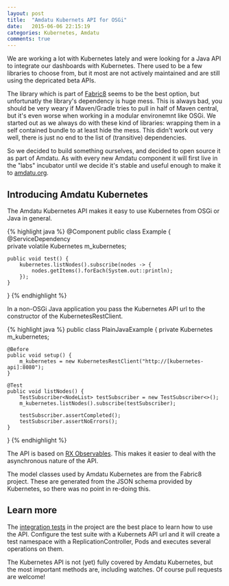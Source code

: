 ```yaml
---
layout: post
title:  "Amdatu Kubernets API for OSGi"
date:   2015-06-06 22:15:19
categories: Kubernetes, Amdatu
comments: true
---
```


We are working a lot with Kubernetes lately and were looking for a Java API to integrate our dashboards with Kubernetes. There used to be a few libraries to choose from, but it most are not actively maintained and are still using the depricated beta APIs.

The library which is part of [Fabric8](http://fabric8.io/guide/javaLibraries.html) seems to be the best option, but unfortunatly the library's dependency is huge mess. This is always bad, you should be very weary if Maven/Gradle tries to pull in half of Maven central, but it's even worse when working in a modular environemnt like OSGi. We started out as we always do with these kind of libraries: wrapping them in a self contained bundle to at least hide the mess. This didn't work out very well, there is just no end to the list of (transitive) dependencies.

So we decided to build something ourselves, and decided to open source it as part of Amdatu. As with every new Amdatu component it will first live in the "labs" incubator until we decide it's stable and useful enough to make it to [amdatu.org](http://amdatu.org). 

Introducing Amdatu Kubernetes
--

The Amdatu Kubernetes API makes it easy to use Kubernetes from OSGi or Java in general. 

{% highlight java %}
@Component
public class Example {
	@ServiceDependency	
	private volatile Kubernetes m_kubernetes;

	public void test() {
		kubernetes.listNodes().subscribe(nodes -> {
			nodes.getItems().forEach(System.out::println);
		});
	}
}
{% endhighlight %}


In a non-OSGi Java application you pass the Kubernetes API url to the constructor of the KubernetesRestClient.

{% highlight java %}
public class PlainJavaExample {
	private Kubernetes m_kubernetes;
	
	@Before
	public void setup() {
		m_kubernetes = new KubernetesRestClient("http://[kubernetes-api]:8080");
	}
	
	@Test
	public void listNodes() {
		TestSubscriber<NodeList> testSubscriber = new TestSubscriber<>();
		m_kubernetes.listNodes().subscribe(testSubscriber);

		testSubscriber.assertCompleted();
		testSubscriber.assertNoErrors();
	}
}
{% endhighlight %}

The API is based on [RX Observables](https://github.com/ReactiveX/RxJava). This makes it easier to deal with the asynchronous nature of the API. 

The model classes used by Amdatu Kubernetes are from the Fabric8 project. These are generated from the JSON schema provided by Kubernetes, so there was no point in re-doing this.

Learn more
--

The [integration tests](https://bitbucket.org/amdatulabs/amdatu-kubernetes/src/6850e7850f171ded7a814473e21128078791d929/org.amdatu.kubernetes.test/src/org/amdatu/kubernetes/test/KubernetesTest.java?at=master) in the project are the best place to learn how to use the API. Configure the test suite with a Kubernets API url and it will create a test namespace with a ReplicationController, Pods and executes several operations on them.

The Kubernetes API is not (yet) fully covered by Amdatu Kubernetes, but the most important methods are, including watches. Of course pull requests are welcome!